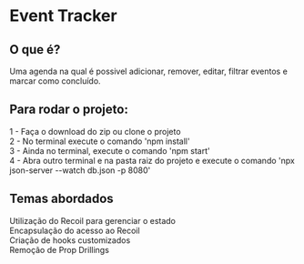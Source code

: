 # Event Tracker

## O que é?
Uma agenda na qual é possivel adicionar, remover, editar, filtrar eventos e marcar como concluído.

## Para rodar o projeto:

1 - Faça o download do zip ou clone o projeto \
2 - No terminal execute o comando 'npm install' \
3 - Ainda no terminal, execute o comando 'npm start' \
4 - Abra outro terminal e na pasta raiz do projeto e execute o comando 'npx json-server --watch db.json -p 8080'

## Temas abordados

Utilização do Recoil para gerenciar o estado \
Encapsulação do acesso ao Recoil \
Criação de hooks customizados \
Remoção de Prop Drillings